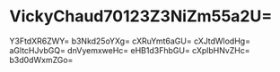 # VickyChaud70123Z3NiZm55a2U=
Y3FtdXR6ZWY=
b3Nkd25oYXg=
cXRuYmt6aGU=
cXJtdWlodHg=
aGltcHJvbGQ=
dnVyemxweHc=
eHB1d3FhbGU=
cXplbHNvZHc=
b3d0dWxmZGo=
